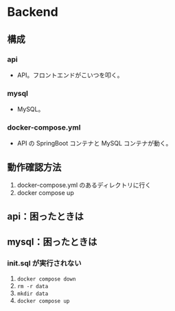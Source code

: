 # Backend
## 構成
### api
- API。フロントエンドがこいつを叩く。
### mysql
- MySQL。
### docker-compose.yml
- API の SpringBoot コンテナと MySQL コンテナが動く。
## 動作確認方法
1. docker-compose.yml のあるディレクトリに行く
2. docker compose up
## api：困ったときは
## mysql：困ったときは
### init.sql が実行されない
1. ```docker compose down```
2. ```rm -r data```
3. ```mkdir data```
4. ```docker compose up```